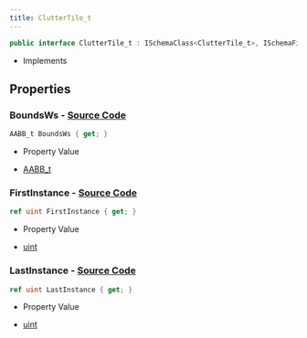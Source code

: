 ```yaml
---
title: ClutterTile_t
---
```


```csharp
public interface ClutterTile_t : ISchemaClass<ClutterTile_t>, ISchemaField, ISchemaClass, INativeHandle
```

- Implements

## Properties

### **BoundsWs** - [Source Code](https://github.com/swiftly-solution/swiftlys2/blob/main/managed/src/SwiftlyS2.Generated/Schemas/Interfaces/ClutterTile_t.cs#L20)

```csharp
AABB_t BoundsWs { get; }
```

- Property Value

- [AABB_t](/docs/api/shared/schemadefinitions/aabb_t)

### **FirstInstance** - [Source Code](https://github.com/swiftly-solution/swiftlys2/blob/main/managed/src/SwiftlyS2.Generated/Schemas/Interfaces/ClutterTile_t.cs#L16)

```csharp
ref uint FirstInstance { get; }
```

- Property Value

- [uint](https://learn.microsoft.com/dotnet/api/system.uint32)

### **LastInstance** - [Source Code](https://github.com/swiftly-solution/swiftlys2/blob/main/managed/src/SwiftlyS2.Generated/Schemas/Interfaces/ClutterTile_t.cs#L18)

```csharp
ref uint LastInstance { get; }
```

- Property Value

- [uint](https://learn.microsoft.com/dotnet/api/system.uint32)

